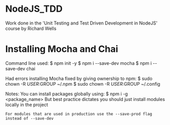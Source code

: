 # NodeJS_TDD
Work done in the 'Unit Testing and Test Driven Development in NodeJS' course by Richard Wells

# Installing Mocha and Chai
Command line used:
	$ npm init -y
	$ npm i --save-dev mocha
	$ npm i --save-dev chai

Had errors installing Mocha fixed by giving ownership to npm:
	$ sudo chown -R $USER:$GROUP ~/.npm
	$ sudo chown -R $USER:$GROUP ~/.config

Notes:
	You can install packages globally using:
		$ npm i -g <package_name>
	But best practice dictates you should just install modules locally in the project

	For modules that are used in production use the --save-prod flag instead of --save-dev
